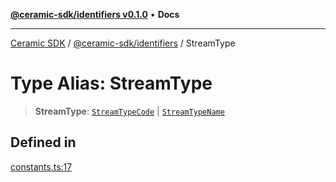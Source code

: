 [**@ceramic-sdk/identifiers v0.1.0**](../README.md) • **Docs**

***

[Ceramic SDK](../../../README.md) / [@ceramic-sdk/identifiers](../README.md) / StreamType

# Type Alias: StreamType

> **StreamType**: [`StreamTypeCode`](StreamTypeCode.md) \| [`StreamTypeName`](StreamTypeName.md)

## Defined in

[constants.ts:17](https://github.com/ceramicstudio/ceramic-sdk/blob/08d58118912aa26627dbf829b08a7b8bc9962e2e/packages/identifiers/src/constants.ts#L17)
